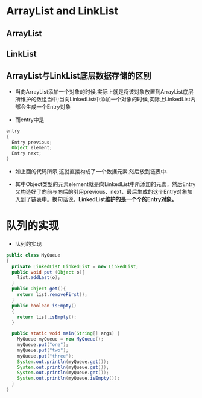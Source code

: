 # ArrayList and LinkList

## ArrayList

## LinkList

## ArrayList与LinkList底层数据存储的区别

* 当向ArrayList添加一个对象的时候,实际上就是将该对象放置到ArrayList底层所维护的数组当中;当向LinkedList中添加一个对象的时候,实际上LinkedList内部会生成一个Entry对象

* 而entry中是
  
```java
entry
{
  Entry previous;
  Object element;
  Entry next;
}
```

* 如上面的代码所示,这就直接构成了一个数据元素,然后放到链表中.

* 其中Object类型的元素element就是向LinkedList中所添加的元素，然后Entry又构造好了向前与向后的引用previous、next，最后生成的这个Entry对象加入到了链表中。换句话说，**LinkedList维护的是一个个的Entry对象。**


# 队列的实现

+ 队列的实现

```java
public class MyQueue
{
  private LinkedList LinkedList = new LinkedList;
  public void put (Object o){
    list.addLast(o);
  }
  public Object get(){
    return list.removeFirst();
  }
  public boolean isEmpty()
  {
    return list.isEmpty();
  }

  public static void main(String[] args) {
    MyQueue myQueue = new MyQueue();
    myQueue.put("one");
    myQueue.put("two");
    myQueue.put("three");
    System.out.println(myQueue.get());
    System.out.println(myQueue.get());
    System.out.println(myQueue.get());
    System.out.println(myQueue.isEmpty());
  }
}
```
